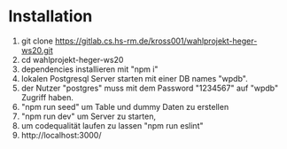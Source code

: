 # Installation
1. git clone https://gitlab.cs.hs-rm.de/kross001/wahlprojekt-heger-ws20.git 
2. cd wahlprojekt-heger-ws20
3. dependencies installieren mit "npm i"
4. lokalen Postgresql Server starten mit einer DB names "wpdb".
5. der Nutzer "postgres" muss mit dem Password "1234567" auf "wpdb" Zugriff haben.
6. "npm run seed" um Table und dummy Daten zu erstellen
7. "npm run dev" um Server zu starten, 
8. um codequalität laufen zu lassen "npm run eslint"
9. http://localhost:3000/ 


